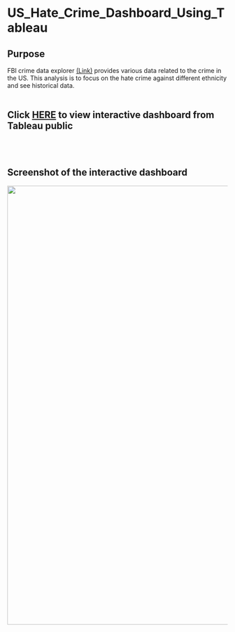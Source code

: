 # US_Hate_Crime_Dashboard_Using_Tableau

## Purpose

FBI crime data explorer [(Link)](https://crime-data-explorer.fr.cloud.gov/pages/home) provides various data related to the crime in the US. This analysis is to focus on the hate crime against different ethnicity and see historical data.
<br>
<br> 
 
## Click [HERE](https://public.tableau.com/views/hate_crime_tableau_workbook/Dashboard1?:language=en-US&:display_count=n&:origin=viz_share_link) to view interactive dashboard from Tableau public
<br>
<br>

## Screenshot of the interactive dashboard

<img src="https://github.com/brandon-park/Snowflake_Tableau_Hate_Crime_Dashboard/blob/main/dashboard_demo.gif?raw=true" width="1000">

